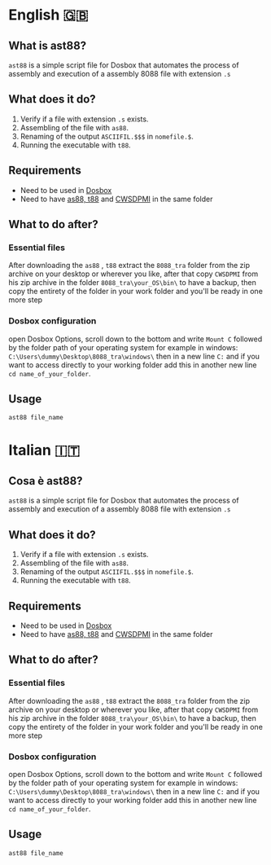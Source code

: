 # English 🇬🇧
## What is ast88?

`ast88` is a simple script file for Dosbox that automates the process of assembly and execution of a assembly 8088 file with extension `.s` 

## What does it do?
1. Verify if a file with extension `.s` exists.
2. Assembling of the file with `as88`.
3. Renaming of the output `ASCIIFIL.$$$` in `nomefile.$`.
4. Running the executable with `t88`.

## Requirements

- Need to be used in [Dosbox](https://www.dosbox.com/download.php?main=1)
- Need to have [as88, t88](http://media.pearsoncmg.com/ph/esm/ecs_tanenbaum_sco_6/tanenbaum_sco6.zip) and [CWSDPMI](https://tdold.teadrinker.net/mr/download.htm) in the same folder

## What to do after?

### Essential files
After downloading the `as88` , `t88` extract the `8088_tra` folder from the zip archive on your desktop or wherever you like, after that copy `CWSDPMI` from his zip archive in the folder `8088_tra\your_OS\bin\` to have a backup, then copy the entirety of the folder in your work folder and you'll be ready in one more step

### Dosbox configuration
open Dosbox Options, scroll down to the bottom and write `Mount C` followed by the folder path of your operating system for example in windows: `C:\Users\dummy\Desktop\8088_tra\windows\` then in a new line `C:` and if you want to access directly to your working folder add this in another new line `cd name_of_your_folder`.

## Usage

```bash
ast88 file_name
```

# Italian 🇮🇹
## Cosa è ast88?

`ast88` is a simple script file for Dosbox that automates the process of assembly and execution of a assembly 8088 file with extension `.s` 

## What does it do?
1. Verify if a file with extension `.s` exists.
2. Assembling of the file with `as88`.
3. Renaming of the output `ASCIIFIL.$$$` in `nomefile.$`.
4. Running the executable with `t88`.

## Requirements

- Need to be used in [Dosbox](https://www.dosbox.com/download.php?main=1)
- Need to have [as88, t88](http://media.pearsoncmg.com/ph/esm/ecs_tanenbaum_sco_6/tanenbaum_sco6.zip) and [CWSDPMI](https://tdold.teadrinker.net/mr/download.htm) in the same folder

## What to do after?

### Essential files
After downloading the `as88` , `t88` extract the `8088_tra` folder from the zip archive on your desktop or wherever you like, after that copy `CWSDPMI` from his zip archive in the folder `8088_tra\your_OS\bin\` to have a backup, then copy the entirety of the folder in your work folder and you'll be ready in one more step

### Dosbox configuration
open Dosbox Options, scroll down to the bottom and write `Mount C` followed by the folder path of your operating system for example in windows: `C:\Users\dummy\Desktop\8088_tra\windows\` then in a new line `C:` and if you want to access directly to your working folder add this in another new line `cd name_of_your_folder`.

## Usage

```bash
ast88 file_name
```
